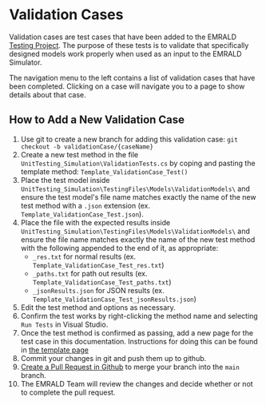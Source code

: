 # Validation Cases

Validation cases are test cases that have been added to the EMRALD [Testing Project](https://github.com/idaholab/EMRALD/tree/main/UnitTesting_Simulation).  The purpose of these tests is to validate that specifically designed models work properly when used as an input to the EMRALD Simulator.

The navigation menu to the left contains a list of validation cases that have been completed.  Clicking on a case will navigate you to a page to show details about that case.

## How to Add a New Validation Case
1. Use git to create a new branch for adding this validation case: `git checkout -b validationCase/{caseName}`
1. Create a new test method in the file `UnitTesting_Simulation\ValidationTests.cs` by coping and pasting the template method: `Template_ValidationCase_Test()`
1. Place the test model inside `UnitTesting_Simulation\TestingFiles\Models\ValidationModels\` and ensure the test model's file name matches exactly the name of the new test method with a `.json` extension (ex. `Template_ValidationCase_Test.json`).
1. Place the file with the expected results inside `UnitTesting_Simulation\TestingFiles\Models\ValidationModels\` and ensure the file name matches exactly the name of the new test method with the following appended to the end of it, as appropriate:
   - `_res.txt` for normal results (ex. `Template_ValidationCase_Test_res.txt`)
   - `_paths.txt` for path out results (ex. `Template_ValidationCase_Test_paths.txt`)
   - `_jsonResults.json` for JSON results (ex. `Template_ValidationCase_Test_jsonResults.json`)
1. Edit the test method and options as necessary.
1. Confirm the test works by right-clicking the method name and selecting `Run Tests` in Visual Studio.
1. Once the test method is confirmed as passing, add a new page for the test case in this documentation. Instructions for doing this can be found in [the template page](./cases/template)
1. Commit your changes in git and push them up to github.
1. [Create a Pull Request in Github](https://github.com/idaholab/EMRALD/compare) to merge your branch into the `main` branch.
1. The EMRALD Team will review the changes and decide whether or not to complete the pull request.


<!--Copyright 2021 Battelle Energy Alliance-->
